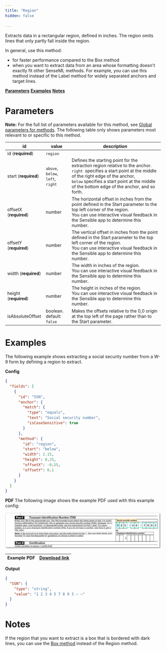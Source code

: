 ```yaml
---
title: "Region"
hidden: false

---
```


Extracts data in a rectangular region, defined in inches. The region omits lines that only partly fall inside the region. 

In general, use this method:

- for faster performance compared to the Box method
-  when you want to extract data from an area whose formatting doesn't exactly fit other SenseML methods. For example, you can use this method instead of the Label method for widely separated anchors and target lines.

[**Parameters**](doc:region#parameters)
[**Examples**](doc:region#examples)
[**Notes**](doc:region#notes)

Parameters
====

**Note:** For the full list of parameters available for this method, see [Global parameters for methods](doc:method#global-parameters-for-methods). The following table only shows parameters most relevant to or specific to this method.

| id                     | value                             | description                                                  |
| ---------------------- | --------------------------------- | ------------------------------------------------------------ |
| id (**required**)      | `region`                          |                                                              |
| start (**required**)   | `above`, `below`, `left`, `right` | Defines the starting point for the extraction region relative to the anchor. `right`  specifies a start point at the middle of the right edge of the anchor, `below` specifies a start point at the middle of the bottom edge of the anchor, and so forth. |
| offsetX (**required**) | number                            | The horizontal offset in inches from the point defined in the Start parameter to the top left corner of the region.<br/>You can use interactive visual feedback in the Sensible app to determine this number. |
| offsetY (**required**) | number                            | The vertical offset in inches from the point defined in the Start parameter to the top left corner of the region.<br/>You can use interactive visual feedback in the Sensible app to determine this number. |
| width (**required**)   | number                            | The width in inches of the region. <br/>You can use interactive visual feedback in the Sensible app to determine this number. |
| height (**required**)  | number                            | The height in inches of the region. <br/>You can use interactive visual feedback in the Sensible app to determine this number. |
| isAbsoluteOffset       | boolean. default: `false`         | Makes the offsets relative to the 0,0 origin at the top left of the page rather than to the Start parameter. |

Examples
====

The following example shows extracting a social security number from a W-9 form by defining a region to extract.



**Config**

```json
{
  "fields": [
    {
      "id": "SSN",
      "anchor": {
        "match": {
          "type": "equals",
          "text": "Social security number",
          "isCaseSensitive": true
        }
      },
      "method": {
        "id": "region",
        "start": "below",
        "width": 2.15,
        "height": 0.25,
        "offsetX": -0.55,
        "offsetY": 0.1
      }
    }
  ]
}
```

**PDF**
The following image shows the example PDF used with this example config:

![Click to enlarge](https://raw.githubusercontent.com/sensible-hq/sensible-docs/main/readme-sync/assets/v0/images/final/region_ssn.png)

| Example PDF | [Download link](https://raw.githubusercontent.com/sensible-hq/sensible-docs/main/readme-sync/assets/v0/pdfs/region_w9_example.pdf) |
| ---------------------- | ---------------------------------------------------------------------------------------------------------------------------------- |

**Output**
```json
{
  "SSN": {
    "type": "string",
    "value": "1 2 3 4 5 7 8 9 3 – –"
  }
}
```


Notes
====

If the region that you want to extract is a box that is bordered with dark lines, you can use the [Box method](doc:box) instead of the Region method.